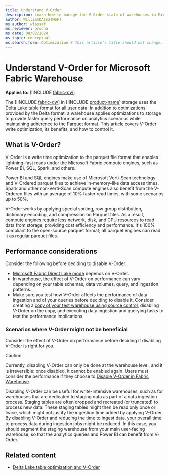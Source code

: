 ```yaml
---
title: Understand V-Order
description: Learn how to manage the V-Order state of warehouses in Microsoft Fabric.
author: WilliamDAssafMSFT
ms.author: wiassaf
ms.reviewer: procha
ms.date: 08/02/2024
ms.topic: conceptual
ms.search.form: Optimization # This article's title should not change. If so, contact engineering.
---
```

# Understand V-Order for Microsoft Fabric Warehouse

**Applies to:** [!INCLUDE [fabric-dw](includes/applies-to-version/fabric-dw.md)]

The [!INCLUDE [fabric-dw](includes/fabric-dw.md)] in [!INCLUDE [product-name](../includes/product-name.md)] storage uses the Delta Lake table format for all user data. In addition to optimizations provided by the Delta format, a warehouse applies optimizations to storage to provide faster query performance on analytics scenarios while maintaining adherence to the Parquet format. This article covers V-Order write optimization, its benefits, and how to control it.

## What is V-Order?

V-Order is a write time optimization to the parquet file format that enables lightning-fast reads under the Microsoft Fabric compute engines, such as Power BI, SQL, Spark, and others.

Power BI and SQL engines make use of Microsoft Verti-Scan technology and V-Ordered parquet files to achieve in-memory-like data access times. Spark and other non-Verti-Scan compute engines also benefit from the V-Ordered files with an average of 10% faster read times, with some scenarios up to 50%.

V-Order works by applying special sorting, row group distribution, dictionary encoding, and compression on Parquet files. As a result, compute engines require less network, disk, and CPU resources to read data from storage, providing cost efficiency and performance. It's 100% compliant to the open-source parquet format; all parquet engines can read it as regular parquet files.

## Performance considerations

Consider the following before deciding to disable V-Order:

- [Microsoft Fabric Direct Lake mode](../get-started/direct-lake-overview.md) depends on V-Order.
- In warehouse, the effect of V-Order on performance can vary depending on your table schemas, data volumes, query, and ingestion patterns.
- Make sure you test how V-Order affects the performance of data ingestion and of your queries before deciding to disable it. Consider creating a [copy of your test warehouse using source control](source-control.md#publish-sql-database-project-to-a-new-warehouse), disabling V-Order on the copy, and executing data ingestion and querying tasks to test the performance implications.

### Scenarios where V-Order might not be beneficial

Consider the effect of V-Order on performance before deciding if disabling V-Order is right for you.

> [!CAUTION]
> Currently, disabling V-Order can only be done at the warehouse level, and it is irreversible: once disabled, it cannot be enabled again. Users must consider the performance if they choose to [Disable V-Order in Fabric Warehouse](disable-v-order.md).

Disabling V-Order can be useful for write-intensive warehouses, such as for warehouses that are dedicated to staging data as part of a data ingestion process. Staging tables are often dropped and recreated (or truncated) to process new data. These staging tables might then be read only once or twice, which might not justify the ingestion time added by applying V-Order. By disabling V-Order and reducing the time to ingest data, your overall time to process data during ingestion jobs might be reduced. In this case, you should segment the staging warehouse from your main user-facing warehouse, so that the analytics queries and Power BI can benefit from V-Order.

## Related content

- [Delta Lake table optimization and V-Order](../data-engineering/delta-optimization-and-v-order.md)

